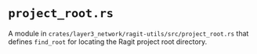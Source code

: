 # `project_root.rs`

A module in `crates/layer3_network/ragit-utils/src/project_root.rs` that defines `find_root` for locating the Ragit project root directory.